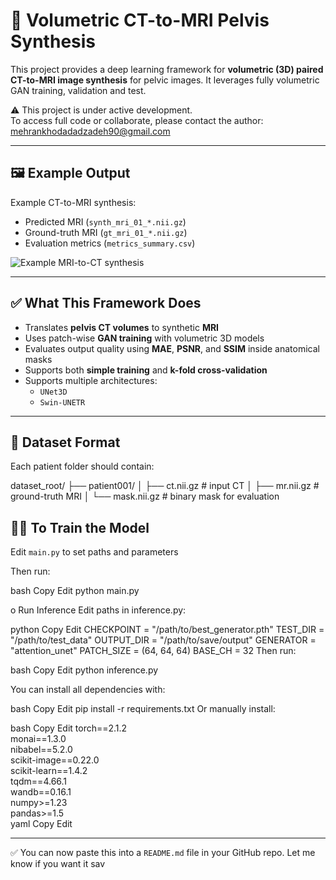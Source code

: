 # 🦴 Volumetric CT-to-MRI Pelvis Synthesis

This project provides a deep learning framework for **volumetric (3D) paired CT-to-MRI image synthesis** for pelvic images. It leverages fully volumetric GAN training, validation and test.

⚠️ This project is under active development.  
To access full code or collaborate, please contact the author:  
mehrankhodadadzadeh90@gmail.com

---

## 🖼️ Example Output

Example CT-to-MRI synthesis:

- Predicted MRI (`synth_mri_01_*.nii.gz`)  
- Ground-truth MRI (`gt_mri_01_*.nii.gz`)  
- Evaluation metrics (`metrics_summary.csv`)


![Example MRI-to-CT synthesis](test.png)

---

## ✅ What This Framework Does

- Translates **pelvis CT volumes** to synthetic **MRI**
- Uses patch-wise **GAN training** with volumetric 3D models
- Evaluates output quality using **MAE**, **PSNR**, and **SSIM** inside anatomical masks
- Supports both **simple training** and **k-fold cross-validation**
- Supports multiple architectures:
  - `UNet3D`
  - `Swin-UNETR`  

---

## 📁 Dataset Format

Each patient folder should contain:

dataset_root/
├── patient001/
│ ├── ct.nii.gz # input CT
│ ├── mr.nii.gz # ground-truth MRI
│ └── mask.nii.gz # binary mask for evaluation

## 🏋️‍♂️ To Train the Model

Edit `main.py` to set paths and parameters

Then run:

bash
Copy
Edit
python main.py



o Run Inference
Edit paths in inference.py:

python
Copy
Edit
CHECKPOINT = "/path/to/best_generator.pth"
TEST_DIR   = "/path/to/test_data"
OUTPUT_DIR = "/path/to/save/output"
GENERATOR  = "attention_unet"
PATCH_SIZE = (64, 64, 64)
BASE_CH    = 32
Then run:

bash
Copy
Edit
python inference.py

You can install all dependencies with:

bash
Copy
Edit
pip install -r requirements.txt
Or manually install:

bash
Copy
Edit
torch==2.1.2  
monai==1.3.0  
nibabel==5.2.0  
scikit-image==0.22.0  
scikit-learn==1.4.2  
tqdm==4.66.1  
wandb==0.16.1  
numpy>=1.23  
pandas>=1.5  
yaml
Copy
Edit

---

✅ You can now paste this into a `README.md` file in your GitHub repo. Let me know if you want it sav
